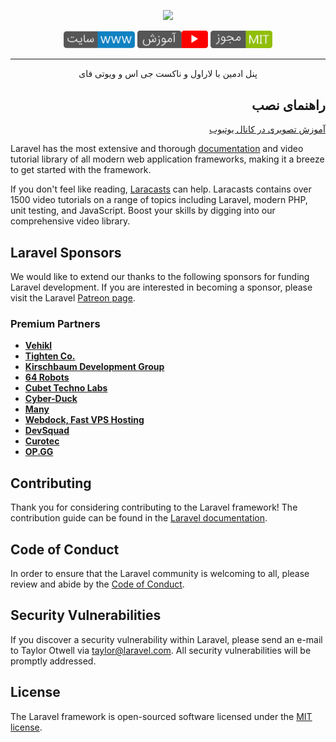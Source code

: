 <p align="center"><a href="https://laravel.com" target="_blank"><img src="https://raw.githubusercontent.com/laravel/art/master/logo-lockup/5%20SVG/2%20CMYK/1%20Full%20Color/laravel-logolockup-cmyk-red.svg" width="400"></a></p>

<p align="center">
<a href="https://www.laranuxt.ir" target="_blank"><img src="public/images/www.png" width="114"  alt="youtube"></a>
<a href="https://www.youtube.com/playlist?list=PLXChBR5rCkrheZRydB6C-ohLMGL1Q6gGz" target="_blank"><img src="public/images/youtube.png" width="113"  alt="youtube"></a>
<a href="https://opensource.org/licenses/MIT" target="_blank"><img src="public/images/license.png" width="99" alt="License"></a>
</p>

<hr>

<p align="center">پنل ادمین با لاراول و ناکست جی اس و ویوتی فای</p>

## <div align="right">راهنمای نصب</div>

<div align="right">
<p><a href="https://www.youtube.com/playlist?list=PLXChBR5rCkrheZRydB6C-ohLMGL1Q6gGz" target="_blank">آموزش تصویری در کانال یوتیوب</a></p>
<p></p>
</div>

Laravel has the most extensive and thorough [documentation](https://laravel.com/docs) and video tutorial library of all modern web application frameworks, making it a breeze to get started with the framework.

If you don't feel like reading, [Laracasts](https://laracasts.com) can help. Laracasts contains over 1500 video tutorials on a range of topics including Laravel, modern PHP, unit testing, and JavaScript. Boost your skills by digging into our comprehensive video library.

## Laravel Sponsors

We would like to extend our thanks to the following sponsors for funding Laravel development. If you are interested in becoming a sponsor, please visit the Laravel [Patreon page](https://patreon.com/taylorotwell).

### Premium Partners

- **[Vehikl](https://vehikl.com/)**
- **[Tighten Co.](https://tighten.co)**
- **[Kirschbaum Development Group](https://kirschbaumdevelopment.com)**
- **[64 Robots](https://64robots.com)**
- **[Cubet Techno Labs](https://cubettech.com)**
- **[Cyber-Duck](https://cyber-duck.co.uk)**
- **[Many](https://www.many.co.uk)**
- **[Webdock, Fast VPS Hosting](https://www.webdock.io/en)**
- **[DevSquad](https://devsquad.com)**
- **[Curotec](https://www.curotec.com/)**
- **[OP.GG](https://op.gg)**

## Contributing

Thank you for considering contributing to the Laravel framework! The contribution guide can be found in the [Laravel documentation](https://laravel.com/docs/contributions).

## Code of Conduct

In order to ensure that the Laravel community is welcoming to all, please review and abide by the [Code of Conduct](https://laravel.com/docs/contributions#code-of-conduct).

## Security Vulnerabilities

If you discover a security vulnerability within Laravel, please send an e-mail to Taylor Otwell via [taylor@laravel.com](mailto:taylor@laravel.com). All security vulnerabilities will be promptly addressed.

## License

The Laravel framework is open-sourced software licensed under the [MIT license](https://opensource.org/licenses/MIT).
